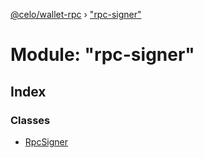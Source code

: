 [@celo/wallet-rpc](../README.md) › ["rpc-signer"](_rpc_signer_.md)

# Module: "rpc-signer"

## Index

### Classes

* [RpcSigner](../classes/_rpc_signer_.rpcsigner.md)
